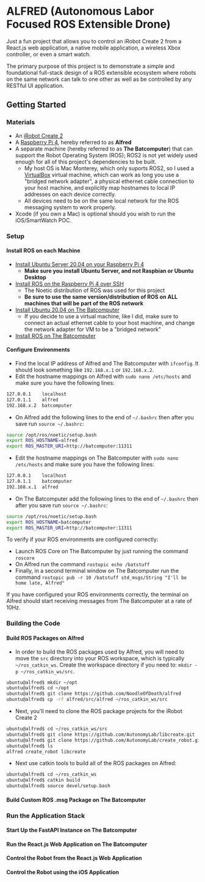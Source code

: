 # ALFRED (Autonomous Labor Focused ROS Extensible Drone)

Just a fun project that allows you to control an iRobot Create 2 from a React.js web application, a native mobile application, a wireless Xbox controller, or even a smart watch. 

The primary purpose of this project is to demonstrate a simple and foundational full-stack design of a ROS extensible ecosystem where robots on the same network can talk to one other as well as be controlled by any RESTful UI application.

## Getting Started

### Materials

* An [iRobot Create 2](https://store.irobot.com/default/create-programmable-programmable-robot-irobot-create-2/RC65099.html)
* A [Raspberry Pi 4](https://www.amazon.com/gp/product/B07TC2BK1X/ref=ppx_yo_dt_b_asin_title_o09_s00?ie=UTF8&psc=1), hereby referred to as __Alfred__
* A separate machine (hereby referred to as __The Batcomputer__) that can support the Robot Operating System (ROS); ROS2 is not yet widely used enough for all of this project's dependencies to be built.
  * My host OS is Mac Monterey, which only suports ROS2, so I used a [VirtualBox](https://www.virtualbox.org/wiki/Downloads) virtual machine, which can work as long you use a "bridged network adapter", a physical ethernet cable connection to your host machine, and explicitly map hostnames to local IP addresses on each device correctly.
  * All devices need to be on the same local network for the ROS messaging system to work properly.
* Xcode (if you own a Mac) is optional should you wish to run the iOS/SmartWatch POC.

### Setup

#### Install ROS on each Machine

* [Install Ubuntu Server 20.04 on your Raspberry Pi 4](https://ubuntu.com/tutorials/how-to-install-ubuntu-on-your-raspberry-pi#1-overview)
  * __Make sure you install Ubuntu Server, and not Raspbian or Ubuntu Desktop__
* [Install ROS on the Raspberry Pi 4 over SSH](https://ubuntu.com/tutorials/how-to-install-ubuntu-on-your-raspberry-pi#1-overview)
  * The Noetic distribution of ROS was used for this project
  * __Be sure to use the same version/distribution of ROS on ALL machines that will be part of the ROS network__
* [Install Ubuntu 20.04 on The Batcomputer](https://ubuntu.com/tutorials/install-ubuntu-desktop#1-overview)
  * If you decide to use a virtual machine, like I did, make sure to connect an actual ethernet cable to your host machine, and change the network adapter for VM to be a "bridged network"
* [Install ROS on The Batcomputer](http://wiki.ros.org/Installation/Ubuntu)

#### Configure Environments

* Find the local IP address of Alfred and The Batcomputer with `ifconfig`. It should look something like `192.168.x.1` or `192.168.x.2`.
* Edit the hostname mappings on Alfred with `sudo nano /etc/hosts` and make sure you have the following lines:
```bash
127.0.0.1    localhost
127.0.1.1    alfred
192.168.x.2  batcomputer
```
* On Alfred add the following lines to the end of `~/.bashrc` then after you save run `source ~/.bashrc`:
```bash
source /opt/ros/noetic/setup.bash
export ROS_HOSTNAME=alfred
export ROS_MASTER_URI=http://batcomputer:11311
```
* Edit the hostname mappings on The Batcomputer with `sudo nano /etc/hosts` and make sure you have the following lines:
```bash
127.0.0.1    localhost
127.0.1.1    batcomputer
192.168.x.1  alfred
```
* On The Batcomputer add the following lines to the end of `~/.bashrc` then after you save run `source ~/.bashrc`:
```bash
source /opt/ros/noetic/setup.bash
export ROS_HOSTNAME=batcomputer
export ROS_MASTER_URI=http://batcomputer:11311
```

To verify if your ROS environments are configured correctly:

* Launch ROS Core on The Batcomputer by just running the command `roscore`
* On Alfred run the command `rostopic echo /batstuff`
* Finally, in a second terminal window on The Batcomputer run the command `rostopic pub -r 10 /batstuff std_msgs/String "I'll be home late, Alfred"`
  
If you have configured your ROS environments correctly, the terminal on Alfred should start receiving messages from The Batcomputer at a rate of 10Hz.

### Building the Code

#### Build ROS Packages on Alfred

* In order to build the ROS packages used by Alfred, you will need to move the `src` directory into your ROS workspace, which is typically `~/ros_catkin_ws`. Create the workspace directory if you need to: `mkdir -p ~/ros_catkin_ws/src`.
```bash
ubuntu@alfred$ mkdir ~/opt
ubuntu@alfred$ cd ~/opt
ubuntu@alfred$ git clone https://github.com/NoodleOfDeath/alfred
ubuntu@alfred$ cp -rf alfred/src/alfred ~/ros_catkin_ws/src
```
* Next, you'll need to clone the ROS package projects for the iRobot Create 2
```bash
ubuntu@alfred$ cd ~/ros_catkin_ws/src
ubuntu@alfred$ git clone https://github.com/AutonomyLab/libcreate.git
ubuntu@alfred$ git clone https://github.com/AutonomyLab/create_robot.git
ubuntu@alfred$ ls
alfred create_robot libcreate
```
* Next use catkin tools to build all of the ROS packages on Alfred:
```bash
ubuntu@alfred$ cd ~/ros_catkin_ws
ubuntu@alfred$ catkin build
ubuntu@alfred$ source devel/setup.bash
```

#### Build Custom ROS .msg Package on The Batcomputer

### Run the Application Stack

#### Start Up the FastAPI Instance on The Batcomputer

#### Run the React.js Web Application on The Batcomputer

#### Control the Robot from the React.js Web Application

#### Control the Robot using the iOS Application
